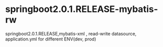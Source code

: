 # springboot2.0.1.RELEASE-mybatis-rw
springboot2.0.1.RELEASE,mybatis-xml , read-write datasource, application.yml for different ENV(dev, prod)
